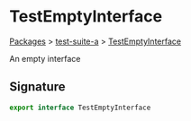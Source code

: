 # TestEmptyInterface

[Packages](/) > [test-suite-a](/test-suite-a/) > [TestEmptyInterface](/test-suite-a/testemptyinterface-interface/)

An empty interface

<h2 id="testemptyinterface-signature">Signature</h2>

```typescript
export interface TestEmptyInterface
```
